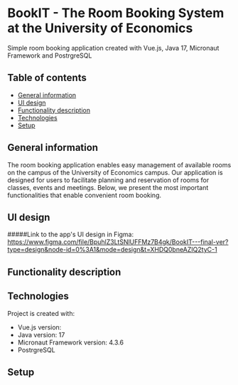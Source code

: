 # BookIT - The Room Booking System at the University of Economics
Simple room booking application created with Vue.js, Java 17, Micronaut Framework and PostrgreSQL
## Table of contents
* [General information](#general-info)
* [UI design](#UI-design)
* [Functionality description](#functionality-description)
* [Technologies](#technologies)
* [Setup](#setup)

## General information
The room booking application enables easy management of available rooms on the campus of the University of Economics campus. Our application is designed for users to facilitate planning and reservation of rooms for classes, events and meetings. Below, we present the most important functionalities that enable convenient room booking.

## UI design
#####Link to the app's UI design in Figma: 
https://www.figma.com/file/BpuhlZ3LtSNlUFFMz7B4gk/BookIT---final-ver?type=design&node-id=0%3A1&mode=design&t=XHDQ0bneAZIQ2tyC-1

## Functionality description

## Technologies
Project is created with:
* Vue.js version: 
* Java version: 17
* Micronaut Framework version: 4.3.6
* PostrgreSQL
	
## Setup
